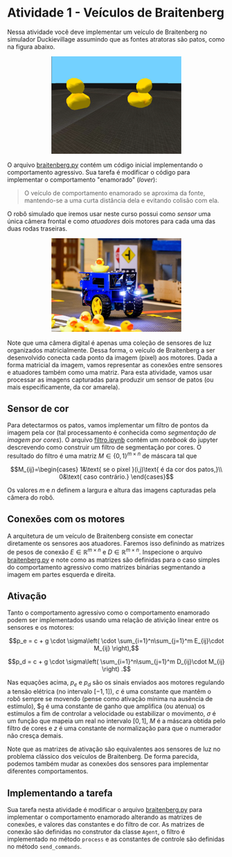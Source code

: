 # Atividade 1 - Veículos de Braitenberg

Nessa atividade você deve implementar um veículo de Braitenberg no simulador Duckievillage assumindo que as fontes atratoras são patos, como na figura abaixo.

<figure>
  <div style="text-align: center">
  <img src="img/sim3.png" alt="Patos!" width="300">
  </div>
</figure>

O arquivo [braitenberg.py](./braitenberg.py) contém um código inicial implementando o comportamento agressivo. 
Sua tarefa é modificar o código para implementar o comportamento "enamorado" (_lover_):

> O veículo de comportamento enamorado se aproxima da fonte, mantendo-se a uma curta
> distância dela e evitando colisão com ela.

O robô simulado que iremos usar neste curso possui como *sensor* uma única câmera frontal e como *atuadores* dois
motores para cada uma das duas rodas traseiras.

<figure>
  <div style="text-align: center">
  <img src="img/duckiebot.jpg" alt="Duckiebot" width="300">
  </div>
</figure>

Note que uma câmera digital é apenas uma coleção de sensores de luz organizados matricialmente.
Dessa forma, o veículo de Braitenberg a ser desenvolvido conecta cada ponto da imagem (pixel) aos motores.
Dada a forma matricial da imagem, vamos representar as conexões entre sensores e atuadores também como uma matriz.
Para esta atividade, vamos usar processar as imagens capturadas para produzir um sensor de patos 
(ou mais especificamente, da cor amarela).

## Sensor de cor

Para detectarmos os patos, vamos implementar um filtro de pontos da imagem pela cor (tal processamento é conhecida como _segmentação de imagem por cores_). O arquivo [filtro.ipynb](./filtro.ipynb) contém um _notebook_ do jupyter descrevendo como construir um filtro de segmentação por cores.
O resultado do filtro é uma matriz $`M\in\{0,1\}^{m\times n}`$ de máscara tal que
```math
M_{ij}=\begin{cases}
  1&\text{ se o pixel }(i,j)\text{ é da cor dos patos,}\\
  0&\text{ caso contrário.}
\end{cases}
```
Os valores $`m`$ e $`n`$ definem a largura e altura das imagens capturadas pela câmera do robô.

## Conexões com os motores

A arquitetura de um veículo de Braitenberg consiste em conectar diretamente os sensores aos atuadores.
Faremos isso definindo as matrizes de pesos de conexão $`E\in\mathbb{R}^{m \times n}`$ e $`D \in \mathbb{R}^{m \times n}`$.
Inspecione o arquivo [braitenberg.py](./braitenberg.py) e note como as matrizes são definidas para o caso simples do comportamento agressivo como matrizes binárias segmentando a imagem em partes esquerda e direita.

## Ativação

Tanto o comportamento agressivo como o comportamento enamorado podem ser implementados usando uma relação de ativição linear entre os sensores e os motores:

```math
p_e = c + g \cdot \sigma\left( \cdot \sum_{i=1}^n\sum_{j=1}^m E_{ij}\cdot M_{ij} \right),
```
```math
p_d = c + g \cdot \sigma\left( \sum_{i=1}^n\sum_{j=1}^m D_{ij}\cdot M_{ij} \right) .
```

Nas equações acima, $`p_e`$ e $`p_d`$ são os sinais enviados aos motores regulando a tensão elétrica (no intervalo $`[-1,1]`$), $`c`$ é uma constante que mantêm o robô sempre se movendo (pense como ativação mínima na ausência de estímulo), $`g` é uma constante de ganho que amplifica (ou atenua) os estímulos a fim de controlar a velocidade ou estabilizar o movimento, $`\sigma`$ é um função que mapeia um real no intervalo $[0,1]$, $`M`$ é a máscara obtida pelo filtro de cores e $`z`$ é uma constante de normalização para que o numerador não cresça demais.

Note que as matrizes de ativação são equivalentes aos sensores de luz no problema clássico dos
veículos de Braitenberg. De forma parecida, podemos também mudar as conexões dos sensores para
implementar diferentes comportamentos.

## Implementando a tarefa

Sua tarefa nesta atividade é modificar o arquivo [braitenberg.py](./braitenberg.py) para implementar o comportamento enamorado alterando as
matrizes de conexões, e valores das constantes e do filtro de cor. As matrizes de conexão são definidas no construtor da classe `Agent`, o filtro é implementado no método `process` e as constantes de controle são definidas no método `send_commands`.


